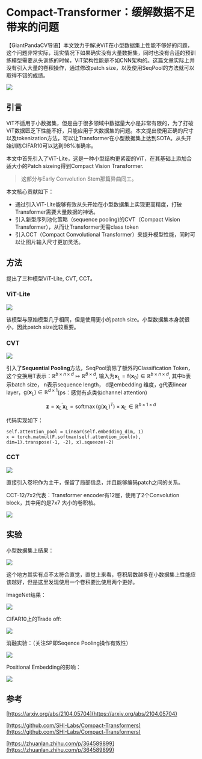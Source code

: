 # Compact-Transformer：缓解数据不足带来的问题

【GiantPandaCV导语】本文致力于解决ViT在小型数据集上性能不够好的问题，这个问题非常实际，现实情况下如果确实没有大量数据集，同时也没有合适的预训练模型需要从头训练的时候，ViT架构性能是不如CNN架构的。这篇文章实际上并没有引入大量的卷积操作，通过修改patch size，以及使用SeqPool的方法就可以取得不错的成绩。

![](https://img-blog.csdnimg.cn/f71b9131763843938ca3d60ea70c4b7d.png)

## 引言

ViT不适用于小数据集，但是由于很多领域中数据量大小是非常有限的，为了打破ViT数据匮乏下性能不好，只能应用于大数据集的问题。本文提出使用正确的尺寸以及tokenization方法，可以让Transformer在小型数据集上达到SOTA。从头开始训练CIFAR10可以达到98%准确率。

本文中首先引入了ViT-Lite，这是一种小型结构更紧密的ViT，在其基础上添加合适大小的Patch sizeing得到Compact Vision Transformer.

> 这部分与Early Convolution Stem那篇异曲同工。


本文核心贡献如下：

- 通过引入ViT-Lite能够有效从头开始在小型数据集上实现更高精度，打破Transformer需要大量数据的神话。
- 引入新型序列池化策略（sequence pooling)的CVT（Compact Vision Transformer），从而让Transformer无需class token
- 引入CCT（Compact Convolutional Transformer）来提升模型性能，同时可以让图片输入尺寸更加灵活。



## 方法

提出了三种模型ViT-Lite, CVT, CCT。



### ViT-Lite

![](https://img-blog.csdnimg.cn/564163bc9cab42c0a5cd316942caafa3.png)

该模型与原始模型几乎相同，但是使用更小的patch size。小型数据集本身就很小，因此patch size比较重要。

### CVT

![](https://img-blog.csdnimg.cn/ef9dc5241f4f444695ffc4a050eb3234.png)

引入了**Sequential Pooling**方法，SeqPool消除了额外的Classification Token， 这个变换用T表示：$\mathbb{R}^{b \times n \times d} \mapsto \mathbb{R}^{\hat{b} \times d}$, 输入为$\mathbf{x}_{L}=\mathrm{f}\left(\mathbf{x}_{0}\right) \in \mathbb{R}^{b \times n \times d}$, 其中b表示batch size， n表示sequence length， d是embedding 维度，g代表linear layer，$\mathrm{g}\left(\mathbf{x}_{L}\right) \in \mathbb{R}^{d \times 1}$(ps：感觉有点类似channel attention)

$$
\mathbf{z}=\mathbf{x}_{L}^{\prime} \mathbf{x}_{L}=\operatorname{softmax}\left(\mathrm{g}\left(\mathbf{x}_{L}\right)^{T}\right) \times \mathbf{x}_{L} \in \mathbb{R}^{b \times 1 \times d}
$$


代码实现如下：

```
self.attention_pool = Linear(self.embedding_dim, 1)
x = torch.matmul(F.softmax(self.attention_pool(x), dim=1).transpose(-1, -2), x).squeeze(-2)
```


### CCT

![](https://img-blog.csdnimg.cn/70c450644da34a0996c4ad661fa1c93a.png)

直接引入卷积作为主干，保留了局部信息，并且能够编码patch之间的关系。

CCT-12/7x2代表：Transformer encoder有12层，使用了2个Convolution block，其中用的是7x7 大小的卷积核。

![](https://img-blog.csdnimg.cn/4c59e043382a4f6f847b699ad33d9158.png)



## 实验

小型数据集上结果：

![](https://img-blog.csdnimg.cn/8cd2fcd491e84027b88177cd9de4f611.png)

这个地方其实有点不太符合直觉，直觉上来看，卷积层数越多在小数据集上性能应该越好，但是这里发现使用一个卷积要比使用两个更好。

ImageNet结果：

![](https://img-blog.csdnimg.cn/baf1c69aabeb40fbbd923e76056463db.png)

CIFAR10上的Trade off:

![](https://img-blog.csdnimg.cn/74e3443f6c5a411da6c9605704422f38.png)

消融实验：（关注SP即Seqence Pooling操作有效性）

![](https://img-blog.csdnimg.cn/a3902f57cffd4f4eb4f3687326382965.png)

Positional Embedding的影响：

![](https://img-blog.csdnimg.cn/367dbe6c5a24432dbcdf04594bfa2f5a.png)

## 参考

[https://arxiv.org/abs/2104.05704](https://arxiv.org/abs/2104.05704)

[https://github.com/SHI-Labs/Compact-Transformers](https://github.com/SHI-Labs/Compact-Transformers)

[https://zhuanlan.zhihu.com/p/364589899](https://zhuanlan.zhihu.com/p/364589899)



